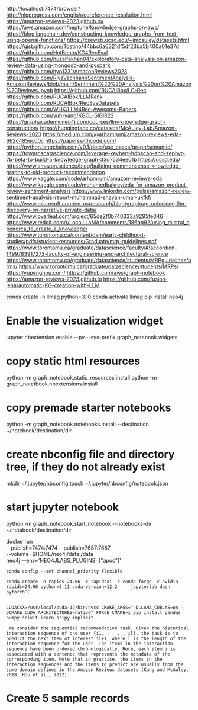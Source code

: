 http://localhost:7474/browser/
http://nlpprogress.com/english/coreference_resolution.html
https://amazon-reviews-2023.github.io/
https://aws.amazon.com/neptune/knowledge-graphs-on-aws/
https://blog.langchain.dev/constructing-knowledge-graphs-from-text-using-openai-functions/
https://cseweb.ucsd.edu/~jmcauley/datasets.html
https://gist.github.com/Tostino/44bbc6a6321df5df23ba5b400a01e37d
https://github.com/HotBento/KG4RecEval
https://github.com/huzaifakhan04/exploratory-data-analysis-on-amazon-review-data-using-mongodb-and-pyspark
https://github.com/hyp1231/AmazonReviews2023
https://github.com/RiyaVachhani/SentimentAnalysis-AmazonReviews/blob/main/Sentiment%20%20Analysis%20on%20Amazon%20Reviews.ipynb
https://github.com/RUCAIBox/LC-Rec
https://github.com/RUCAIBox/LLMRank
https://github.com/RUCAIBox/RecSysDatasets
https://github.com/WLiK/LLM4Rec-Awesome-Papers
https://github.com/yuh-yang/KGCL-SIGIR22
https://graphacademy.neo4j.com/courses/llm-knowledge-graph-construction/
https://huggingface.co/datasets/McAuley-Lab/Amazon-Reviews-2023
https://medium.com/@arhamrumi/amazon-reviews-eda-662c485ec00c
https://paperswithcode.com/
https://python.langchain.com/v0.1/docs/use_cases/graph/semantic/
https://towardsdatascience.com/leverage-keybert-hdbscan-and-zephyr-7b-beta-to-build-a-knowledge-graph-33d7534ee01b
https://ucsd.edu/
https://www.amazon.science/blog/building-commonsense-knowledge-graphs-to-aid-product-recommendation
https://www.kaggle.com/code/arhamrumi/amazon-reviews-eda
https://www.kaggle.com/code/mohamedbakrey/eda-for-amazon-product-review-sentiment-analysis
https://www.linkedin.com/pulse/amazon-review-sentiment-analysis-report-muhammad-shayan-umar-ukfkf/
https://www.microsoft.com/en-us/research/blog/graphrag-unlocking-llm-discovery-on-narrative-private-data/
https://www.overleaf.com/project/65de2f0b740333a9295fe046
https://www.reddit.com/r/LocalLLaMA/comments/186qq92/using_mistral_openorca_to_create_a_knowledge/
https://www.torontomu.ca/content/dam/early-childhood-studies/pdfs/student-resources/Graduate/mrp-guidelines.pdf
https://www.torontomu.ca/graduate/datascience/faculty/#!accordion-1499783917273-faculty-of-engineering-and-architectural-science
https://www.torontomu.ca/graduate/datascience/students/MRPguidelinesforms/
https://www.torontomu.ca/graduate/datascience/students/MRPs/
https://yupenghou.com/
https://github.com/aws/graph-notebook
https://amazon-reviews-2023.github.io
https://github.com/fusion-jena/automatic-KG-creation-with-LLM


conda create -n llmag python=3.10
conda activate llmag
pip install neo4j

# Enable the visualization widget
jupyter nbextension enable  --py --sys-prefix graph_notebook.widgets

# copy static html resources
python -m graph_notebook.static_resources.install
python -m graph_notetbook.nbextensions.install

# copy premade starter notebooks
python -m graph_notebook.notebooks.install --destination ~/notebook/destination/dir

# create nbconfig file and directory tree, if they do not already exist
mkdir ~/.jupyter/nbconfig
touch ~/.jupyter/nbconfig/notebook.json

# start jupyter notebook
python -m graph_notebook.start_notebook --notebooks-dir ~/notebook/destination/dir



docker run \
    --publish=7474:7474 --publish=7687:7687 \
    --volume=$HOME/neo4j/data:/data \
    neo4j
    --env='NEO4JLABS_PLUGINS=["apoc"]'


    conda config --set channel_priority flexible

    conda create -n rapids-24.06 -c rapidsai -c conda-forge -c nvidia      rapids=24.06 python=3.11 cuda-version=12.2     jupyterlab dash pytorch^C


    CUDACXX=/usr/local/cuda-12/bin/nvcc CMAKE_ARGS="-DLLAMA_CUBLAS=on -DCMAKE_CUDA_ARCHITECTURES=native" FORCE_CMAKE=1 pip install pandas numpy scikit-learn scipy implicit

     We consider the sequential recommendation task. Given the historical interaction sequence of one user {i1, . . . , il}, the task is to predict the next item of interest il+1, where l is the length of the interaction sequence for the user. The items in the interaction sequence have been ordered chronologically. Here, each item i is associated with a sentence that represents the metadata of the corresponding item. Note that in practice, the items in the interaction sequences and the items to predict are usually from the same domain defined in the Amazon Reviews datasets (Kang and McAuley, 2018; Hou et al., 2022).



# Create 5 sample records

